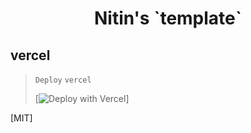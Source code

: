 <h1 align="center"> Nitin's  `template`</h1>

## vercel
>  `Deploy` `vercel`
>  
> [![Deploy with Vercel](https://vercel.com/button)]

[MIT]